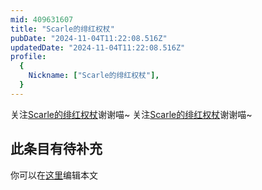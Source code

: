 ```yaml
---
mid: 409631607
title: "Scarle的绯红权杖"
pubDate: "2024-11-04T11:22:08.516Z"
updatedDate: "2024-11-04T11:22:08.516Z"
profile:
  {
    Nickname: ["Scarle的绯红权杖"],
  }
---
```


关注[Scarle的绯红权杖](https://space.bilibili.com/409631607)谢谢喵~ 关注[Scarle的绯红权杖](https://space.bilibili.com/409631607)谢谢喵~

## 此条目有待补充
你可以在[这里](https://github.com/Yuhanawa/VTuber.ICU-Content/edit/master/v/Scarle的绯红权杖/index.md)编辑本文
